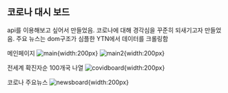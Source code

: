 ## 코로나 대시 보드
api를 이용해보고 싶어서 만들었음.
코로나에 대해 경각심을 꾸준히 되새기고자 만들었음.
주요 뉴스는 dom구조가 심플한 YTN에서 데이터를 크롤링함

메인페이지
![main](c-board/img/main.png){width:200px}
![main2](c-board/img/main2.png){width:200px}

전세계 확진자순 100개국 나열
![covidboard](c-board/img/covidboard.png){width:200px}

코로나 주요뉴스
![newsboard](c-board/img/newsboard.png){width:200px}
